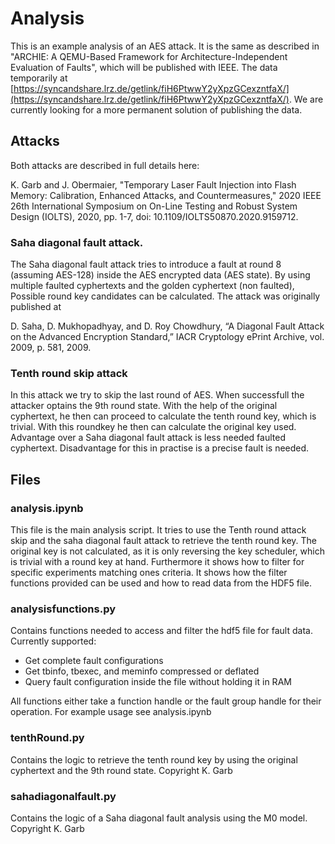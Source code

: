 # Analysis

This is an example analysis of an AES attack. It is the same as described in "ARCHIE: A QEMU-Based Framework for Architecture-Independent Evaluation of Faults", which will be published with IEEE. The data temporarily at [https://syncandshare.lrz.de/getlink/fiH6PtwwY2yXpzGCexzntfaX/](https://syncandshare.lrz.de/getlink/fiH6PtwwY2yXpzGCexzntfaX/). We are currently looking for a more permanent solution of publishing the data.

## Attacks

Both attacks are described in full details here:

K. Garb and J. Obermaier, "Temporary Laser Fault Injection into Flash Memory: Calibration, Enhanced Attacks, and Countermeasures," 2020 IEEE 26th International Symposium on On-Line Testing and Robust System Design (IOLTS), 2020, pp. 1-7, doi: 10.1109/IOLTS50870.2020.9159712.

### Saha diagonal fault attack.

The Saha diagonal fault attack tries to introduce a fault at round 8 (assuming AES-128) inside the AES encrypted data (AES state). By using multiple faulted cyphertexts and the golden cyphertext (non faulted), Possible round key candidates can be calculated. The attack was originally published at

D. Saha, D. Mukhopadhyay, and D. Roy Chowdhury, “A Diagonal Fault
Attack on the Advanced Encryption Standard,” IACR Cryptology ePrint
Archive, vol. 2009, p. 581, 2009.

### Tenth round skip attack

In this attack we try to skip the last round of AES. When successfull the attacker optains the 9th round state. With the help of the original cyphertext, he then can proceed to calculate the tenth round key, which is trivial. With this roundkey he then can calculate the original key used. Advantage over a Saha diagonal fault attack is less needed faulted cyphertext. Disadvantage for this in practise is a precise fault is needed.

## Files

### analysis.ipynb

This file is the main analysis script. It tries to use the Tenth round attack skip and the saha diagonal fault attack to retrieve the tenth round key. The original key is not calculated, as it is only reversing the key scheduler, which is trivial with a round key at hand.
Furthermore it shows how to filter for specific experiments matching ones criteria. It shows how the filter functions provided can be used and how to read data from the HDF5 file.

### analysisfunctions.py

Contains functions needed to access and filter the hdf5 file for fault data. Currently supported:

* Get complete fault configurations
* Get tbinfo, tbexec, and meminfo compressed or deflated
* Query fault configuration inside the file without holding it in RAM

All functions either take a function handle or the fault group handle for their operation.
For example usage see analysis.ipynb

### tenthRound.py

Contains the logic to retrieve the tenth round key by using the original cyphertext and the 9th round state. Copyright K. Garb

### sahadiagonalfault.py

Contains the logic of a Saha diagonal fault analysis using the M0 model. Copyright K. Garb
